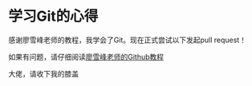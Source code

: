 # 学习Git的心得

感谢廖雪峰老师的教程，我学会了Git。现在正式尝试以下发起pull request！

如果有问题，请仔细阅读[廖雪峰老师的Github教程](https://www.liaoxuefeng.com/wiki/896043488029600/900937935629664)

大佬，请收下我的膝盖